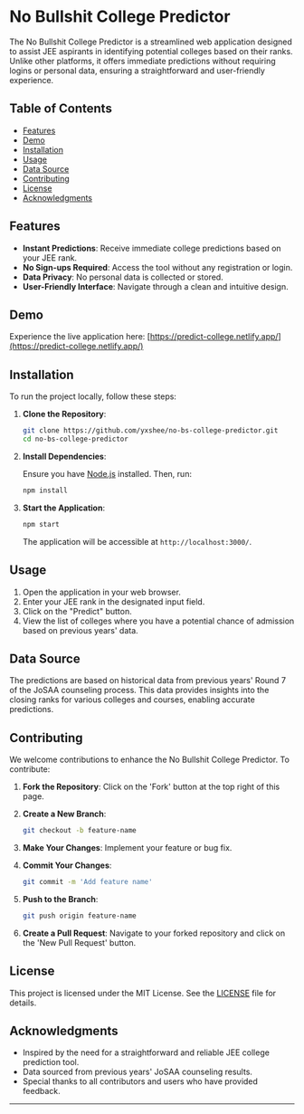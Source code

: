 # No Bullshit College Predictor

The No Bullshit College Predictor is a streamlined web application designed to assist JEE aspirants in identifying potential colleges based on their ranks. Unlike other platforms, it offers immediate predictions without requiring logins or personal data, ensuring a straightforward and user-friendly experience.

## Table of Contents

- [Features](#features)
- [Demo](#demo)
- [Installation](#installation)
- [Usage](#usage)
- [Data Source](#data-source)
- [Contributing](#contributing)
- [License](#license)
- [Acknowledgments](#acknowledgments)

## Features

- **Instant Predictions**: Receive immediate college predictions based on your JEE rank.
- **No Sign-ups Required**: Access the tool without any registration or login.
- **Data Privacy**: No personal data is collected or stored.
- **User-Friendly Interface**: Navigate through a clean and intuitive design.

## Demo

Experience the live application here: [https://predict-college.netlify.app/](https://predict-college.netlify.app/)

## Installation

To run the project locally, follow these steps:

1. **Clone the Repository**:

   ```bash
   git clone https://github.com/yxshee/no-bs-college-predictor.git
   cd no-bs-college-predictor
   ```

2. **Install Dependencies**:

   Ensure you have [Node.js](https://nodejs.org/) installed. Then, run:

   ```bash
   npm install
   ```

3. **Start the Application**:

   ```bash
   npm start
   ```

   The application will be accessible at `http://localhost:3000/`.

## Usage

1. Open the application in your web browser.
2. Enter your JEE rank in the designated input field.
3. Click on the "Predict" button.
4. View the list of colleges where you have a potential chance of admission based on previous years' data.

## Data Source

The predictions are based on historical data from previous years' Round 7 of the JoSAA counseling process. This data provides insights into the closing ranks for various colleges and courses, enabling accurate predictions.

## Contributing

We welcome contributions to enhance the No Bullshit College Predictor. To contribute:

1. **Fork the Repository**: Click on the 'Fork' button at the top right of this page.
2. **Create a New Branch**:

   ```bash
   git checkout -b feature-name
   ```

3. **Make Your Changes**: Implement your feature or bug fix.
4. **Commit Your Changes**:

   ```bash
   git commit -m 'Add feature name'
   ```

5. **Push to the Branch**:

   ```bash
   git push origin feature-name
   ```

6. **Create a Pull Request**: Navigate to your forked repository and click on the 'New Pull Request' button.

## License

This project is licensed under the MIT License. See the [LICENSE](https://github.com/yxshee/no-bs-college-predictor/blob/main/LICENSE) file for details.

## Acknowledgments

- Inspired by the need for a straightforward and reliable JEE college prediction tool.
- Data sourced from previous years' JoSAA counseling results.
- Special thanks to all contributors and users who have provided feedback.

---

